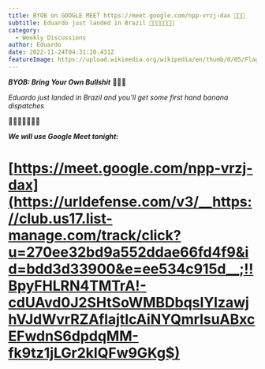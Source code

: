 ```yaml
---
title: BYOB on GOOGLE MEET https://meet.google.com/npp-vrzj-dax 💩💩💩
subtitle: Eduardo just landed in Brazil 🍌🇧🇷🍌🇧🇷🍌
category:
  - Weekly Discussions
author: Eduardo
date: 2022-11-24T04:31:20.431Z
featureImage: https://upload.wikimedia.org/wikipedia/en/thumb/0/05/Flag_of_Brazil.svg/640px-Flag_of_Brazil.svg.png
---
```

<!--StartFragment-->

***BYOB: Bring Your Own Bullshit*** 💩💩💩

*Eduardo just landed in Brazil and you’ll get some first hand banana dispatches*

**🍌🇧🇷🍌🇧🇷🍌**

***We will use Google Meet tonight:***

# [https://meet.google.com/npp-vrzj-dax](https://urldefense.com/v3/__https://club.us17.list-manage.com/track/click?u=270ee32bd9a552ddae66fd4f9&id=bdd3d33900&e=ee534c915d__;!!BpyFHLRN4TMTrA!-cdUAvd0J2SHtSoWMBDbqsIYlzawjhVJdWvrRZAflajtIcAiNYQmrlsuABxcEFwdnS6dpdqMM-fk9tz1jLGr2kIQFw9GKg$)

<!--EndFragment-->